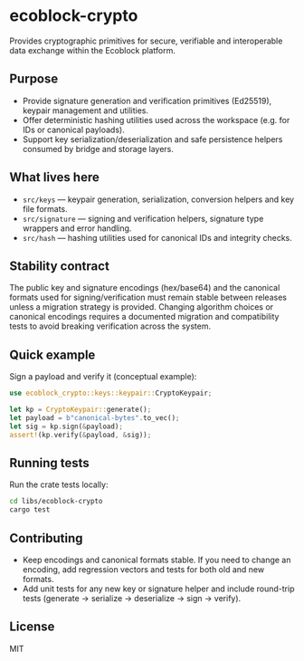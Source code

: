 # ecoblock-crypto

Provides cryptographic primitives for secure, verifiable and interoperable data exchange within the Ecoblock platform.

Purpose
-------
- Provide signature generation and verification primitives (Ed25519), keypair management and utilities.
- Offer deterministic hashing utilities used across the workspace (e.g. for IDs or canonical payloads).
- Support key serialization/deserialization and safe persistence helpers consumed by bridge and storage layers.

What lives here
---------------
- `src/keys` — keypair generation, serialization, conversion helpers and key file formats.
- `src/signature` — signing and verification helpers, signature type wrappers and error handling.
- `src/hash` — hashing utilities used for canonical IDs and integrity checks.

Stability contract
------------------
The public key and signature encodings (hex/base64) and the canonical formats used for signing/verification must remain stable between releases unless a migration strategy is provided. Changing algorithm choices or canonical encodings requires a documented migration and compatibility tests to avoid breaking verification across the system.

Quick example
-------------
Sign a payload and verify it (conceptual example):

```rust
use ecoblock_crypto::keys::keypair::CryptoKeypair;

let kp = CryptoKeypair::generate();
let payload = b"canonical-bytes".to_vec();
let sig = kp.sign(&payload);
assert!(kp.verify(&payload, &sig));
```

Running tests
-------------
Run the crate tests locally:

```bash
cd libs/ecoblock-crypto
cargo test
```

Contributing
------------
- Keep encodings and canonical formats stable. If you need to change an encoding, add regression vectors and tests for both old and new formats.
- Add unit tests for any new key or signature helper and include round-trip tests (generate -> serialize -> deserialize -> sign -> verify).

License
-------
MIT
